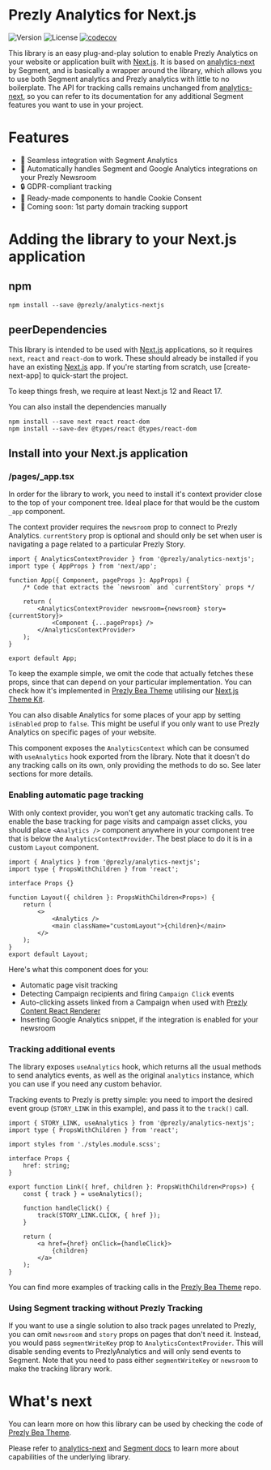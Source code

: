 # Prezly Analytics for Next.js

![Version](https://img.shields.io/npm/v/@prezly/analytics-nextjs)
![License](https://img.shields.io/npm/l/@prezly/analytics-nextjs)
[![codecov](https://codecov.io/gh/prezly/analytics/branch/main/graph/badge.svg?token=C6E6D5588L)](https://codecov.io/gh/prezly/analytics)

This library is an easy plug-and-play solution to enable Prezly Analytics on your website or application built with [Next.js]. It is based on [analytics-next] by Segment, and is basically a wrapper around the library, which allows you to use both Segment analytics and Prezly analytics with little to no boilerplate. The API for tracking calls remains unchanged from [analytics-next], so you can refer to its documentation for any additional Segment features you want to use in your project.

# Features

- 🔁 Seamless integration with Segment Analytics
- 🤖 Automatically handles Segment and Google Analytics integrations on your Prezly Newsroom
- 🔒 GDPR-compliant tracking
- 🍪 Ready-made components to handle Cookie Consent
- 🚀 Coming soon: 1st party domain tracking support

# Adding the library to your Next.js application

## npm

```Shell
npm install --save @prezly/analytics-nextjs
```

## peerDependencies

This library is intended to be used with [Next.js] applications, so it requires `next`, `react` and `react-dom` to work. These should already be installed if you have an existing [Next.js] app.
If you're starting from scratch, use [create-next-app] to quick-start the project.

To keep things fresh, we require at least Next.js 12 and React 17.

You can also install the dependencies manually

```Shell
npm install --save next react react-dom
npm install --save-dev @types/react @types/react-dom
```

## Install into your Next.js application

### /pages/\_app.tsx

In order for the library to work, you need to install it's context provider close to the top of your component tree. Ideal place for that would be the custom `_app` component.

The context provider requires the `newsroom` prop to connect to Prezly Analytics. `currentStory` prop is optional and should only be set when user is navigating a page related to a particular Prezly Story.

```tsx
import { AnalyticsContextProvider } from '@prezly/analytics-nextjs';
import type { AppProps } from 'next/app';

function App({ Component, pageProps }: AppProps) {
    /* Code that extracts the `newsroom` and `currentStory` props */

    return (
        <AnalyticsContextProvider newsroom={newsroom} story={currentStory}>
            <Component {...pageProps} />
        </AnalyticsContextProvider>
    );
}

export default App;
```

To keep the example simple, we omit the code that actually fetches these props, since that can depend on your particular implementation. You can check how it's implemented in [Prezly Bea Theme](https://github.com/prezly/theme-nextjs-bea/blob/f6f04515314bd2297cd7b1303f33bd24c564e182/pages/_app.tsx#L15) utilising our [Next.js Theme Kit](https://github.com/prezly/theme-kit-nextjs).

You can also disable Analytics for some places of your app by setting `isEnabled` prop to `false`. This might be useful if you only want to use Prezly Analytics on specific pages of your website.

This component exposes the `AnalyticsContext` which can be consumed with `useAnalytics` hook exported from the library. Note that it doesn't do any tracking calls on its own, only providing the methods to do so. See later sections for more details.

### Enabling automatic page tracking

With only context provider, you won't get any automatic tracking calls. To enable the base tracking for page visits and campaign asset clicks, you should place `<Analytics />` component anywhere in your component tree that is below the `AnalyticsContextProvider`. The best place to do it is in a custom `Layout` component.

```tsx
import { Analytics } from '@prezly/analytics-nextjs';
import type { PropsWithChildren } from 'react';

interface Props {}

function Layout({ children }: PropsWithChildren<Props>) {
    return (
        <>
            <Analytics />
            <main className="customLayout">{children}</main>
        </>
    );
}
export default Layout;
```

Here's what this component does for you:

- Automatic page visit tracking
- Detecting Campaign recipients and firing `Campaign Click` events
- Auto-clicking assets linked from a Campaign when used with [Prezly Content React Renderer]
- Inserting Google Analytics snippet, if the integration is enabled for your newsroom

### Tracking additional events

The library exposes `useAnalytics` hook, which returns all the usual methods to send analytics events, as well as the original `analytics` instance, which you can use if you need any custom behavior.

Tracking events to Prezly is pretty simple: you need to import the desired event group (`STORY_LINK` in this example), and pass it to the `track()` call.

```tsx
import { STORY_LINK, useAnalytics } from '@prezly/analytics-nextjs';
import type { PropsWithChildren } from 'react';

import styles from './styles.module.scss';

interface Props {
    href: string;
}

export function Link({ href, children }: PropsWithChildren<Props>) {
    const { track } = useAnalytics();

    function handleClick() {
        track(STORY_LINK.CLICK, { href });
    }

    return (
        <a href={href} onClick={handleClick}>
            {children}
        </a>
    );
}
```

You can find more examples of tracking calls in the [Prezly Bea Theme] repo.

### Using Segment tracking without Prezly Tracking

If you want to use a single solution to also track pages unrelated to Prezly, you can omit `newsroom` and `story` props on pages that don't need it.
Instead, you would pass `segmentWriteKey` prop to `AnalyticsContextProvider`. This will disable sending events to PrezlyAnalytics and will only send events to Segment.
Note that you need to pass either `segmentWriteKey` or `newsroom` to make the tracking library work.

# What's next

You can learn more on how this library can be used by checking the code of [Prezly Bea Theme].

Please refer to [analytics-next] and [Segment docs](https://segment.com/docs/connections/sources/catalog/libraries/website/javascript/) to learn more about capabilities of the underlying library.

[analytics-next]: https://github.com/segmentio/analytics-next
[Next.js]: https://nextjs.org
[Prezly Bea Theme]: https://github.com/prezly/theme-nextjs-bea
[Prezly Content React Renderer]: https://www.npmjs.com/package/@prezly/content-renderer-react-js
